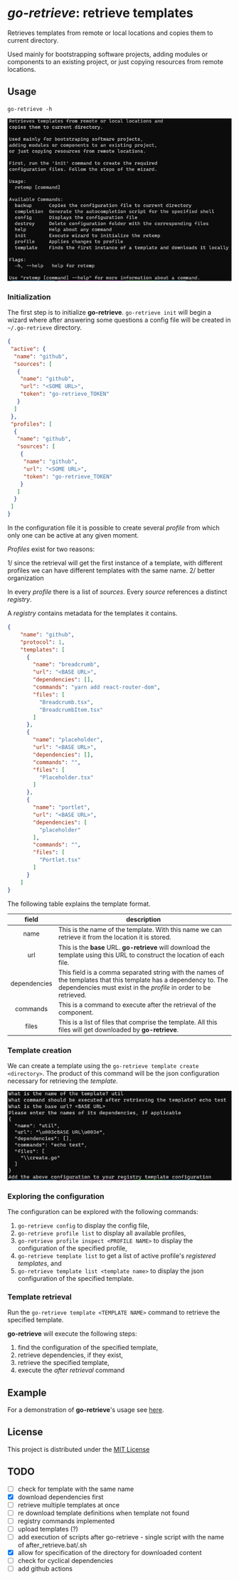 # *go-retrieve*: retrieve templates

Retrieves templates from remote or local locations and copies them to current directory.

Used mainly for bootstrapping software projects, adding modules or components to an existing project, 
or just copying resources from remote locations.

## Usage

```shell
go-retrieve -h
```

![](doc/images/retemp_help.png)

### Initialization

The first step is to initialize **go-retrieve**. ```go-retrieve init``` will begin a wizard where after answering some
questions a config file will be created in ```~/.go-retrieve``` directory.

```json
{
 "active": {
  "name": "github",
  "sources": [
   {
    "name": "github",
    "url": "<SOME URL>",
    "token": "go-retrieve_TOKEN"
   }
  ]
 },
 "profiles": [
  {
   "name": "github",
   "sources": [
    {
     "name": "github",
     "url": "<SOME URL>",
     "token": "go-retrieve_TOKEN"
    }
   ]
  }
 ]
}
```

In the configuration file it is possible to create several *profile* from which only one can be active at any given moment.

*Profiles* exist for two reasons:

1/ since the retrieval will get the first instance of a template, with different profiles we can have different templates with the same name.
2/ better organization

In every *profile* there is a list of *sources*. Every *source* references a distinct *registry*.

A *registry* contains metadata for the templates it contains.

```json
{
    "name": "github",
    "protocol": 1,
    "templates": [
      {
        "name": "breadcrumb",
        "url": "<BASE URL>",
        "dependencies": [],
        "commands": "yarn add react-router-dom",
        "files": [
          "Breadcrumb.tsx",
          "BreadcrumbItem.tsx"
        ]
      },
      {
        "name": "placeholder",
        "url": "<BASE URL>",
        "dependencies": [],
        "commands": "",
        "files": [
          "Placeholder.tsx"
        ]
      },
      {
        "name": "portlet",
        "url": "<BASE URL>",
        "dependencies": [
          "placeholder"
        ],
        "commands": "",
        "files": [
          "Portlet.tsx"
        ]
      }
    ]
}
```

The following table explains the template format.

|    field     | description                                                                                                                                                                           |
|:------------:|---------------------------------------------------------------------------------------------------------------------------------------------------------------------------------------|
|     name     | This is the name of the template. With this name we can retrieve it from the location it is stored.                                                                                   |
|     url      | This is the **base** URL. **go-retrieve** will download the template using this URL to construct the location of each file.                                                                |
| dependencies | This field is a comma separated string with the names of the templates that this template has a dependency to. The dependencies must exist in the *profile* in order to be retrieved. |
|   commands   | This is a command to execute after the retrieval of the component.                                                                                                                    |
|    files     | This is a list of files that comprise the template. All this files will get downloaded by **go-retrieve**.                                                                                 |


### Template creation

We can create a template using the ```go-retrieve template create <directory>```.
The product of this command will be the json configuration necessary for retrieving the *template*.

![](doc/images/template_create.png)

### Exploring the configuration

The configuration can be explored with the following commands:

1. ```go-retrieve config``` to display the config file,
2. ```go-retrieve profile list``` to display all available profiles,
3. ```go-retrieve profile inspect <PROFILE NAME>``` to display the configuration of the specified profile,
4. ```go-retrieve template list``` to get a list of active profile's *registered templates*, and 
5. ```go-retrieve template list <template name>``` to display the json configuration of the specified template.

### Template retrieval

Run the ```go-retrieve template <TEMPLATE NAME>``` command to retrieve the specified template.

**go-retrieve** will execute the following steps:

1. find the configuration of the specified template,
2. retrieve dependencies, if they exist,
3. retrieve the specified template,
4. execute the *after retrieval* command

## Example

For a demonstration of **go-retrieve**'s usage see [here](doc/example.md).

## License

This project is distributed under the [MIT License](LICENSE)

## TODO

- [ ] check for template with the same name
- [x] download dependencies first
- [ ] retrieve multiple templates at once
- [ ] re download template definitions when template not found
- [ ] registry commands implemented
- [ ] upload templates (?)
- [ ] add execution of scripts after go-retrieve - single script with the name of after_retrieve.bat/.sh
- [x] allow for specification of the directory for downloaded content
- [ ] check for cyclical dependencies
- [ ] add github actions